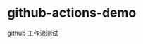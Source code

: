 <!--
 * @Author: losting
 * @Date: 2022-03-31 12:20:41
 * @LastEditTime: 2022-03-31 12:41:55
 * @LastEditors: losting
 * @Description: 
 * @FilePath: \github-actions-demo\README.md
-->
# github-actions-demo
github 工作流测试
